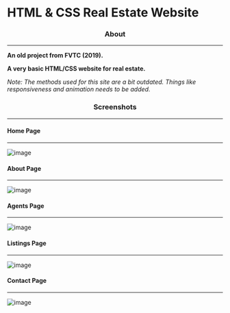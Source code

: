 # HTML & CSS Real Estate Website

<h3 align="center">About</h3>
<hr>
<strong>An old project from FVTC (2019).
  
 A very basic HTML/CSS website for real estate.</strong>

<em>Note: The methods used for this site are a bit outdated. Things like responsiveness and animation needs to be added.</em>

<h3 align="center">Screenshots</h3>
<hr>

<h4>Home Page</h4>
<hr>

![image](https://user-images.githubusercontent.com/76532502/171455067-c64301ea-7f7d-4624-9545-f24b53d9ed24.png)

<h4>About Page</h4>
<hr>

![image](https://user-images.githubusercontent.com/76532502/171455147-77c94d69-dc91-420a-a202-6e0e656908bd.png)

<h4>Agents Page</h4>
<hr>

![image](https://user-images.githubusercontent.com/76532502/171455877-d1a75d00-c827-40ec-a045-cfc4c481afbc.png)

<h4>Listings Page</h4>
<hr>

![image](https://user-images.githubusercontent.com/76532502/171456171-f4212921-0ff3-4286-833a-5e8fb269ad8d.png)

<h4>Contact Page</h4>
<hr>

![image](https://user-images.githubusercontent.com/76532502/171456277-a57acee0-9459-4ae3-ad9a-8fec516ffa06.png)
